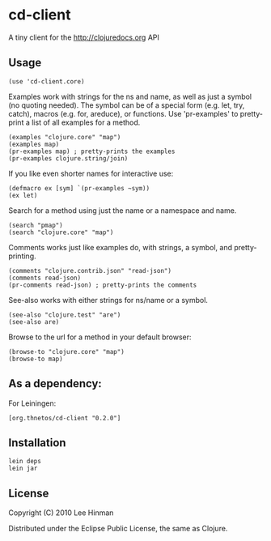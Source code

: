 # cd-client

A tiny client for the http://clojuredocs.org API

## Usage

    (use 'cd-client.core)
    
Examples work with strings for the ns and name, as well as just a
symbol (no quoting needed).  The symbol can be of a special form
(e.g. let, try, catch), macros (e.g. for, areduce), or functions.  Use
'pr-examples' to pretty-print a list of all examples for a method.

    (examples "clojure.core" "map")
    (examples map)
    (pr-examples map) ; pretty-prints the examples
    (pr-examples clojure.string/join)

If you like even shorter names for interactive use:

    (defmacro ex [sym] `(pr-examples ~sym))
    (ex let)

Search for a method using just the name or a namespace and name.

    (search "pmap")
    (search "clojure.core" "map")

Comments works just like examples do, with strings, a symbol, and
pretty-printing.

    (comments "clojure.contrib.json" "read-json")
    (comments read-json)
    (pr-comments read-json) ; pretty-prints the comments

See-also works with either strings for ns/name or a symbol.

    (see-also "clojure.test" "are")
    (see-also are)

Browse to the url for a method in your default browser:

    (browse-to "clojure.core" "map")
    (browse-to map)

## As a dependency:

For Leiningen:

    [org.thnetos/cd-client "0.2.0"]

## Installation

    lein deps
    lein jar

## License

Copyright (C) 2010 Lee Hinman

Distributed under the Eclipse Public License, the same as Clojure.
